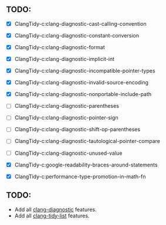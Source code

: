 ## TODO:
* [x] ClangTidy-c:clang-diagnostic-cast-calling-convention
* [x] ClangTidy-c:clang-diagnostic-constant-conversion
* [x] ClangTidy-c:clang-diagnostic-format
* [x] ClangTidy-c:clang-diagnostic-implicit-int
* [x] ClangTidy-c:clang-diagnostic-incompatible-pointer-types
* [x] ClangTidy-c:clang-diagnostic-invalid-source-encoding
* [x] ClangTidy-c:clang-diagnostic-nonportable-include-path
* [ ] ClangTidy-c:clang-diagnostic-parentheses
* [ ] ClangTidy-c:clang-diagnostic-pointer-sign
* [ ] ClangTidy-c:clang-diagnostic-shift-op-parentheses
* [ ] ClangTidy-c:clang-diagnostic-tautological-pointer-compare
* [ ] ClangTidy-c:clang-diagnostic-unused-value
* [x] ClangTidy-c:google-readability-braces-around-statements
* [x] ClangTidy-c:performance-type-promotion-in-math-fn


## TODO:
- Add all [clang-diagnostic](https://clang.llvm.org/docs/DiagnosticsReference.html) features.
- Add all [clang-tidy-list](http://clang.llvm.org/extra/clang-tidy/checks/list.html) features.
